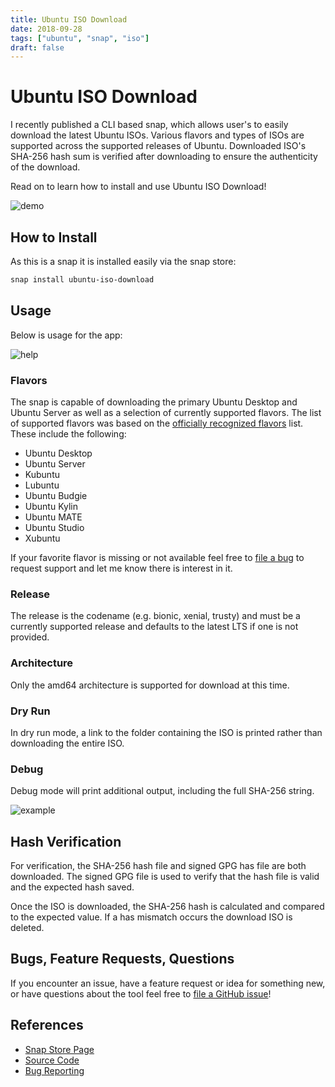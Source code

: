 ```yaml
---
title: Ubuntu ISO Download
date: 2018-09-28
tags: ["ubuntu", "snap", "iso"]
draft: false
---
```


# Ubuntu ISO Download

I recently published a CLI based snap, which allows user's to easily download the latest Ubuntu ISOs. Various flavors and types of ISOs are supported across the supported releases of Ubuntu. Downloaded ISO's SHA-256 hash sum is verified after downloading to ensure the authenticity of the download.

Read on to learn how to install and use Ubuntu ISO Download!

![demo](/img/projects/ubuntu-iso-download/cli.gif#center)

## How to Install

As this is a snap it is installed easily via the snap store:

```bash
snap install ubuntu-iso-download
```

## Usage

Below is usage for the app:

![help](/img/projects/ubuntu-iso-download/help.png#center)

### Flavors

The snap is capable of downloading the primary Ubuntu Desktop and Ubuntu Server as well as a selection of currently supported flavors. The list of supported flavors was based on the [officially recognized flavors](https://www.ubuntu.com/download/flavours) list. These include the following:

* Ubuntu Desktop
* Ubuntu Server
* Kubuntu
* Lubuntu
* Ubuntu Budgie
* Ubuntu Kylin
* Ubuntu MATE
* Ubuntu Studio
* Xubuntu

If your favorite flavor is missing or not available feel free to [file a bug](https://github.com/powersj/ubuntu-iso-download/issues/new) to request support and let me know there is interest in it.

### Release

The release is the codename (e.g. bionic, xenial, trusty) and must be a currently supported release and defaults to the latest LTS if one is not provided.

### Architecture

Only the amd64 architecture is supported for download at this time.

### Dry Run

In dry run mode, a link to the folder containing the ISO is printed rather than downloading the entire ISO.

### Debug

Debug mode will print additional output, including the full SHA-256 string.

![example](/img/projects/ubuntu-iso-download/example.png#center)

## Hash Verification

For verification, the SHA-256 hash file and signed GPG has file are both downloaded. The signed GPG file is used to verify that the hash file is valid and the expected hash saved.

Once the ISO is downloaded, the SHA-256 hash is calculated and compared to the expected value. If a has mismatch occurs the download ISO is deleted.

## Bugs, Feature Requests, Questions

If you encounter an issue, have a feature request or idea for something new, or have questions about the tool feel free to [file a GitHub issue](https://github.com/powersj/ubuntu-iso-download/issues/new)!

## References

* [Snap Store Page](https://snapcraft.io/ubuntu-iso-download)
* [Source Code](https://github.com/powersj/ubuntu-iso-download)
* [Bug Reporting](https://github.com/powersj/ubuntu-iso-download/issues/new)
